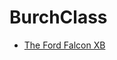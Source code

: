 # BurchClass

<ul>
    <li><a href="Falcon_XB/index.html" target="_blank">The Ford Falcon XB</a></li>
<ul>